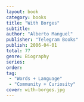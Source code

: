 ```yaml
---
layout: book
category: books
title: "With Borges"
subtitle: 
author: "Alberto Manguel"
publisher: "Telegram Books"
publish: 2006-04-01
total: 77
genre: Biography
series:
order:
tag: 
 - "Words + Language"
 - "Community + Curiosity"
cover: with-borges.jpg
---
```



